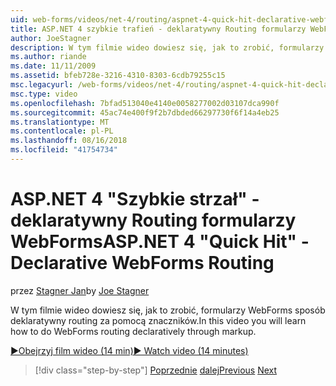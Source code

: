 ```yaml
---
uid: web-forms/videos/net-4/routing/aspnet-4-quick-hit-declarative-webforms-routing
title: ASP.NET 4 szybkie trafień - deklaratywny Routing formularzy WebForms
author: JoeStagner
description: W tym filmie wideo dowiesz się, jak to zrobić, formularzy WebForms sposób deklaratywny routing za pomocą znaczników.
ms.author: riande
ms.date: 11/11/2009
ms.assetid: bfeb728e-3216-4310-8303-6cdb79255c15
msc.legacyurl: /web-forms/videos/net-4/routing/aspnet-4-quick-hit-declarative-webforms-routing
msc.type: video
ms.openlocfilehash: 7bfad513040e4140e0058277002d03107dca990f
ms.sourcegitcommit: 45ac74e400f9f2b7dbded66297730f6f14a4eb25
ms.translationtype: MT
ms.contentlocale: pl-PL
ms.lasthandoff: 08/16/2018
ms.locfileid: "41754734"
---
```

<a name="aspnet-4-quick-hit---declarative-webforms-routing"></a><span data-ttu-id="7f497-103">ASP.NET 4 "Szybkie strzał" - deklaratywny Routing formularzy WebForms</span><span class="sxs-lookup"><span data-stu-id="7f497-103">ASP.NET 4 "Quick Hit" - Declarative WebForms Routing</span></span>
====================
<span data-ttu-id="7f497-104">przez [Stagner Jan](https://github.com/JoeStagner)</span><span class="sxs-lookup"><span data-stu-id="7f497-104">by [Joe Stagner](https://github.com/JoeStagner)</span></span>

<span data-ttu-id="7f497-105">W tym filmie wideo dowiesz się, jak to zrobić, formularzy WebForms sposób deklaratywny routing za pomocą znaczników.</span><span class="sxs-lookup"><span data-stu-id="7f497-105">In this video you will learn how to do WebForms routing declaratively through markup.</span></span> 

[<span data-ttu-id="7f497-106">&#9654;Obejrzyj film wideo (14 min)</span><span class="sxs-lookup"><span data-stu-id="7f497-106">&#9654; Watch video (14 minutes)</span></span>](https://channel9.msdn.com/Blogs/ASP-NET-Site-Videos/aspnet-4-quick-hit-declarative-webforms-routing)

> [!div class="step-by-step"]
> <span data-ttu-id="7f497-107">[Poprzednie](aspnet-4-quick-hit-imperative-webforms-routing.md)
> [dalej](aspnet-4-quick-hit-outbound-webforms-routing.md)</span><span class="sxs-lookup"><span data-stu-id="7f497-107">[Previous](aspnet-4-quick-hit-imperative-webforms-routing.md)
[Next](aspnet-4-quick-hit-outbound-webforms-routing.md)</span></span>

